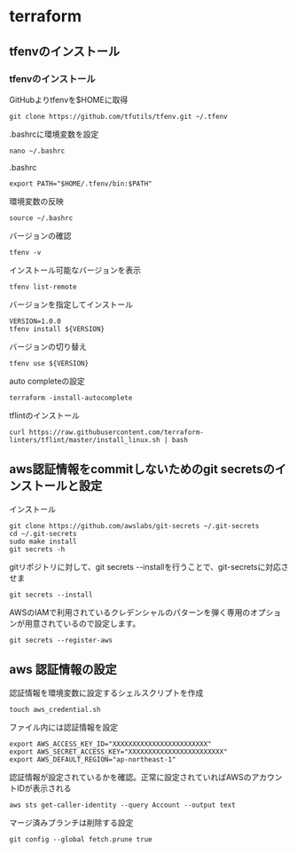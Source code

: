 # terraform

## tfenvのインストール

### tfenvのインストール
GitHubよりtfenvを$HOMEに取得
~~~
git clone https://github.com/tfutils/tfenv.git ~/.tfenv
~~~

.bashrcに環境変数を設定
~~~
nano ~/.bashrc
~~~

.bashrc
~~~
export PATH="$HOME/.tfenv/bin:$PATH"
~~~

環境変数の反映
~~~
source ~/.bashrc
~~~

バージョンの確認
~~~
tfenv -v
~~~

インストール可能なバージョンを表示
~~~
tfenv list-remote
~~~

バージョンを指定してインストール
~~~
VERSION=1.0.0
tfenv install ${VERSION}
~~~

バージョンの切り替え
~~~
tfenv use ${VERSION}
~~~

auto completeの設定
~~~
terraform -install-autocomplete
~~~

tflintのインストール
~~~
curl https://raw.githubusercontent.com/terraform-linters/tflint/master/install_linux.sh | bash
~~~


## aws認証情報をcommitしないためのgit secretsのインストールと設定
インストール
~~~
git clone https://github.com/awslabs/git-secrets ~/.git-secrets
cd ~/.git-secrets
sudo make install
git secrets -h
~~~

gitリポジトリに対して、git secrets --installを行うことで、git-secretsに対応させま
~~~
git secrets --install
~~~

AWSのIAMで利用されているクレデンシャルのパターンを弾く専用のオプションが用意されているので設定します。
~~~
git secrets --register-aws
~~~

## aws 認証情報の設定
認証情報を環境変数に設定するシェルスクリプトを作成
~~~
touch aws_credential.sh
~~~

ファイル内には認証情報を設定
~~~
export AWS_ACCESS_KEY_ID="XXXXXXXXXXXXXXXXXXXXXXXX"
export AWS_SECRET_ACCESS_KEY="XXXXXXXXXXXXXXXXXXXXXXXX"
export AWS_DEFAULT_REGION="ap-northeast-1"
~~~

認証情報が設定されているかを確認。正常に設定されていればAWSのアカウントIDが表示される
~~~
aws sts get-caller-identity --query Account --output text
~~~

マージ済みブランチは削除する設定
~~~
git config --global fetch.prune true
~~~